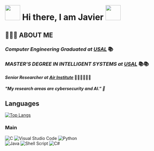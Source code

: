 # <img src ="https://i.stack.imgur.com/e8nZC.gif" width=50> Hi there, I am Javier <img src="https://media.tenor.com/images/e18de738e02a96ebacd4127a2f07a1cc/tenor.gif" width="50">
## 🧙🏻‍♂️ ABOUT ME
### *Computer Engineering Graduated at [USAL](https://usal.es/)* 📚
### *MASTER'S DEGREE IN INTELLIGENT SYSTEMS at [USAL](https://usal.es/)* 📚📚
#### *Senior Researcher at [Air Institute](https://air-institute.com/)* 👨🏼‍💻👨🏼‍💻
##### "My research areas are cybersecurity and AI." 🤖
## Languages
  [![Top Langs](https://github-readme-stats.vercel.app/api/top-langs/?username=IamYipi&layout=compact&count_private=true&theme=radical)](https://github.com/anuraghazra/github-readme-stats)
   <br>
### Main 

![C](https://img.shields.io/badge/c-%2300599C.svg?style=for-the-badge&logo=c&logoColor=white) ![Visual Studio Code](https://img.shields.io/badge/VS%20Code-0078d7.svg?style=for-the-badge&logo=visual-studio-code&logoColor=white)    ![Python](https://img.shields.io/badge/python-3670A0?style=for-the-badge&logo=python&logoColor=ffdd54)   
![Java](https://img.shields.io/badge/java-%23ED8B00.svg?style=for-the-badge&logo=java&logoColor=white)   ![Shell Script](https://img.shields.io/badge/Bash-%23121011.svg?style=for-the-badge&logo=gnu-bash&logoColor=white)   ![C#](https://img.shields.io/badge/c%23-%23239120.svg?style=for-the-badge&logo=c-sharp&logoColor=white)
